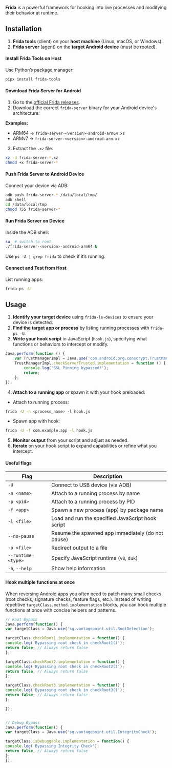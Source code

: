 **Frida** is a powerful framework for hooking into live processes and modifying their behavior at runtime.  

## Installation
1. **Frida tools** (client) on your **host machine** (Linux, macOS, or Windows).
2. **Frida server** (agent) on the **target Android device** (must be rooted).

#### Install Frida Tools on Host
Use Python’s package manager:
```bash
pipx install frida-tools
``` 

#### Download Frida Server for Android

1. Go to the [official Frida releases](https://github.com/frida/frida/releases).
2. Download the correct `frida-server` binary for your Android device's architecture:

**Examples:**

- ARM64 → `frida-server-<version>-android-arm64.xz`
- ARMv7 → `frida-server-<version>-android-arm.xz`

3. Extract the `.xz` file:
```bash
xz -d frida-server-*.xz
chmod +x frida-server-*
``` 

#### Push Frida Server to Android Device

Connect your device via ADB:
```bash
adb push frida-server-* /data/local/tmp/
adb shell
cd /data/local/tmp
chmod 755 frida-server-*
``` 

#### Run Frida Server on Device

Inside the ADB shell:
```bash
su  # switch to root
./frida-server-<version>-android-arm64 &
``` 
Use `ps -A | grep frida` to check if it’s running.

#### Connect and Test from Host

List running apps:
```bash
frida-ps -U
``` 

## Usage
1. **Identify your target device** using `frida-ls-devices` to ensure your device is detected.
2. **Find the target app or process** by listing running processes with `frida-ps -U`.
3. **Write your hook script** in JavaScript (`hook.js`), specifying what functions or behaviors to intercept or modify.
```js
Java.perform(function () {
    var TrustManagerImpl = Java.use('com.android.org.conscrypt.TrustManagerImpl');
    TrustManagerImpl.checkServerTrusted.implementation = function () {
        console.log('SSL Pinning bypassed!');
        return;
    };
});
```
4. **Attach to a running app** or spawn it with your hook preloaded:
- Attach to running process:
```bash
frida -U -n <process_name> -l hook.js
``` 
- Spawn app with hook:
```bash
frida -U -f com.example.app -l hook.js 
``` 
5. **Monitor output** from your script and adjust as needed.
6. **Iterate** on your hook script to expand capabilities or refine what you intercept.
#### Useful flags
| Flag               | Description                                       |
| ------------------ | ------------------------------------------------- |
| `-U`               | Connect to USB device (via ADB)                   |
| `-n <name>`        | Attach to a running process by name               |
| `-p <pid>`         | Attach to a running process by PID                |
| `-f <app>`         | Spawn a new process (app) by package name         |
| `-l <file>`        | Load and run the specified JavaScript hook script |
| `--no-pause`       | Resume the spawned app immediately (do not pause) |
| `-o <file>`        | Redirect output to a file                         |
| `--runtime=<type>` | Specify JavaScript runtime (`v8`, `duk`)          |
| `-h`, `--help`     | Show help information                             |
#### Hook multiple functions at once

When reversing Android apps you often need to patch many small checks (root checks, signature checks, feature flags, etc.). Instead of writing repetitive `targetClass.method.implementation` blocks, you can hook multiple functions at once with concise helpers and patterns. 

```js
// Root Bypass
Java.perform(function() {
var targetClass = Java.use('sg.vantagepoint.util.RootDetection');

targetClass.checkRoot1.implementation = function() {
console.log('Bypassing root check in checkRoot1()');
return false; // Always return false
};

targetClass.checkRoot2.implementation = function() {
console.log('Bypassing root check in checkRoot2()');
return false; // Always return false
};

targetClass.checkRoot3.implementation = function() {
console.log('Bypassing root check in checkRoot3()');
return false; // Always return false
};

});


// Debug Bypass
Java.perform(function() {
var targetClass = Java.use('sg.vantagepoint.util.IntegrityCheck');

targetClass.isDebuggable.implementation = function() {
console.log('Bypassing Integrity Check');
return false; // Always return false
};
});

``` 
